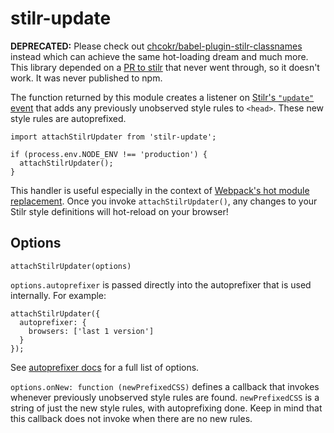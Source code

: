 # stilr-update

**DEPRECATED:** Please check out
[chcokr/babel-plugin-stilr-classnames](https://github.com/chcokr/babel-plugin-stilr-classnames)
instead which can achieve the same hot-loading dream and much more.
This library depended on a [PR to stilr](https://github.com/kodyl/stilr/pull/19)
that never went through, so it doesn't work.
It was never published to npm.

The function returned by this module creates a listener on [Stilr's `"update"`
event]() that adds any previously unobserved style rules to `<head>`.
These new style rules are autoprefixed.


```JS
import attachStilrUpdater from 'stilr-update';

if (process.env.NODE_ENV !== 'production') {
  attachStilrUpdater();
}
```

This handler is useful especially in the context of [Webpack's hot module
replacement](http://webpack.github.io/docs/hot-module-replacement.html).
Once you invoke `attachStilrUpdater()`, any changes to your Stilr style
definitions will hot-reload on your browser!

## Options

```JS
attachStilrUpdater(options)
```

`options.autoprefixer` is passed directly into the autoprefixer that is used
internally.
For example:
```JS
attachStilrUpdater({
  autoprefixer: {
    browsers: ['last 1 version']
  }
});
```
See [autoprefixer docs](https://github.com/postcss/autoprefixer#options) for a
full list of options.

`options.onNew: function (newPrefixedCSS)` defines a callback that invokes
whenever previously unobserved style rules are found.
`newPrefixedCSS` is a string of just the new style rules, with autoprefixing
done.
Keep in mind that this callback does not invoke when there are no new rules.
